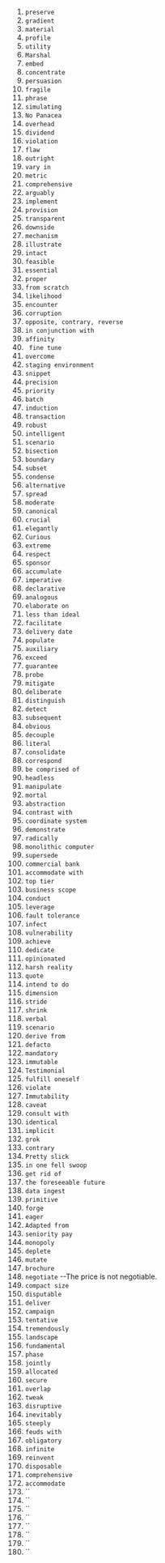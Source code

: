 
1. `preserve`
1. `gradient`
1. `material`
1. `profile`
1. `utility`
1. `Marshal`
1. `embed`
1. `concentrate`
1. `persuasion`
1. `fragile`
1. `phrase`
1. `simulating`
1. `No Panacea`
2. `overhead`
3. `dividend`
1. `violation`
1. `flaw`
1. `outright`
1. `vary in`
1. `metric`
1. `comprehensive`
1. `arguably`
1. `implement `
1. `provision`
1. `transparent `
1. `downside `
1. `mechanism`
1. `illustrate`
1. `intact`
1. `feasible`
1. `essential `
1. `proper `
1. `from scratch`
1. `likelihood`
1. `encounter`
1. `corruption`
1. `opposite, contrary, reverse`
1. `in conjunction with`
1. `affinity `
1. ` fine tune`
1. `overcome `
1. `staging environment`
1. `snippet`
1. `precision `
1. `priority`
1. `batch`
1. `induction`
1. `transaction`
1. `robust`
1. `intelligent `
1. `scenario `
1. `bisection`
1. `boundary`
1. `subset`
1. `condense`
1. `alternative `
1. `spread `
1. `moderate `
1. `canonical `
1. `crucial`
1. `elegantly `
1. `Curious `
1. `extreme `
1. `respect`
1. `sponsor`
1. `accumulate`
1. `imperative`
1. `declarative `
1. `analogous `
1. `elaborate on`
1. `less than ideal`
1. `facilitate`
1. `delivery date`
1. `populate`
1. `auxiliary `
1. `exceed`
1. `guarantee`
1. `probe `
1. `mitigate `
1. `deliberate`
1. `distinguish `
1. `detect `
1. `subsequent `
1. `obvious`
1. `decouple `
1. `literal `
1. `consolidate `
1. `correspond `
1. `be comprised of`
1. `headless `
1. `manipulate`
1. `mortal`
1. `abstraction`
1. `contrast with`
1. `coordinate system`
1. `demonstrate `
1. `radically `
1. `monolithic computer`
1. `supersede `
1. `commercial bank`
1. `accommodate with`
1. `top tier`
1. `business scope`
1. `conduct `
1. `leverage `
1. `fault tolerance`
1. `infect `
1. `vulnerability`
1. `achieve `
1. `dedicate `
1. `opinionated `
1. `harsh reality`
1. `quote`
1. `intend to do`
1. `dimension`
1. `stride`
1. `shrink`
1. `verbal `
1. `scenario`
1. `derive from`
1. `defacto `
1. `mandatory`
1. `immutable`
1. `Testimonial`
1. `fulfill oneself`
1. `violate `
1. `Immutability`
1. `caveat `
1. `consult with`
1. `identical`
1. `implicit`
1. `grok`
1. `contrary`
1. `Pretty slick`
1. `in one fell swoop`
1. `get rid of`
1. `the foreseeable future`
1. `data ingest`
1. `primitive`
1. `forge`
1. `eager`
1. `Adapted from`
1. `seniority pay`
1. `monopoly`
1. `deplete`
1. `mutate`
1. `brochure`
1. `negotiate` --The price is not negotiable.
1. `compact size`
1. `disputable`
1. `deliver`
1. `campaign`
1. `tentative`
1. `tremendously`
1. `landscape`
1. `fundamental`
1. `phase`
1. `jointly`
1. `allocated`
1. `secure`
1. `overlap`
1. `tweak`
1. `disruptive`
1. `inevitably`
1. `steeply`
1. `feuds with`
1. `obligatory`
1. `infinite`
1. `reinvent`
1. `disposable`
1. `comprehensive`
1. `accommodate`
1. ``
1. ``
1. ``
1. ``
1. ``
1. ``
1. ``
1. ``




